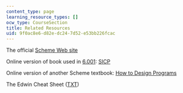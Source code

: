 ```yaml
---
content_type: page
learning_resource_types: []
ocw_type: CourseSection
title: Related Resources
uid: 9f0ac8e6-d82e-dc24-7d52-e53bb226fcac
---
```


The official [Scheme Web site](http://www.swiss.ai.mit.edu/projects/scheme/)

Online version of book used in [6.001](/courses/6-001-structure-and-interpretation-of-computer-programs-spring-2005): [SICP](http://mitpress.mit.edu/sicp/full-text/book/book.html)

Online version of another Scheme textbook: [How to Design Programs](http://www.htdp.org/)

The Edwin Cheat Sheet ([TXT](/courses/electrical-engineering-and-computer-science/6-090-building-programming-experience-a-lead-in-to-6-001-january-iap-2005/related-resources/edwin.txt))